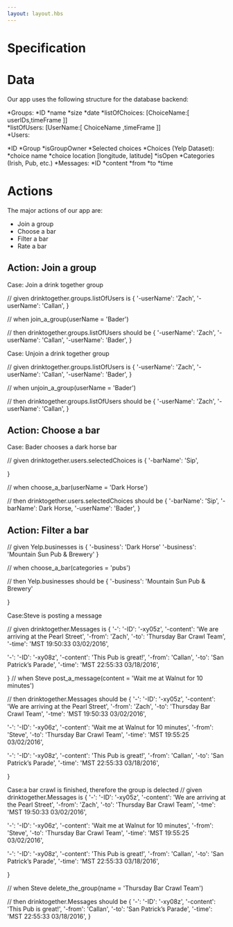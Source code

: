 ```yaml
---
layout: layout.hbs
---
```


# Specification

# Data

Our app uses the following structure for the database backend:

*Groups:
          *ID
          *name
          *size
          *date
          *listOfChoices: [ChoiceName:[ userIDs,timeFrame ]]  
             *listOfUsers: [UserName:[ ChoiceName ,timeFrame ]]  
*Users:

  *ID
  *Group
  *isGroupOwner
           *Selected choices
*Choices (Yelp Dataset):
            *choice name 
            *choice location [longitude, latitude]
            *isOpen
            *Categories  (Irish, Pub, etc.)
*Messages:
            *ID
            *content 
            *from 
            *to
            *time



# Actions

The major actions of our app are:
* Join a group
* Choose a bar
* Filter a bar 
* Rate a bar

## Action: Join a group

Case: Join a drink together group

// given
drinktogether.groups.listOfUsers is
{
  '-userName': 'Zach',
  '-userName': 'Callan',
}

// when
join_a_group(userName = 'Bader')

// then
drinktogether.groups.listOfUsers should be
{
  '-userName': 'Zach',
  '-userName': 'Callan',
  '-userName': 'Bader',
}

Case: Unjoin a drink together group

// given
drinktogether.groups.listOfUsers is
{
  '-userName': 'Zach',
  '-userName': 'Callan',
  '-userName': 'Bader',
}

// when
unjoin_a_group(userName = 'Bader')

// then
drinktogether.groups.listOfUsers should be
{
  '-userName': 'Zach',
  '-userName': 'Callan',
}


## Action: Choose a bar

Case: Bader chooses a dark horse bar

// given
drinktogether.users.selectedChoices is
{
  '-barName': 'Sip',
 
}

// when
choose_a_bar(userName = 'Dark Horse')

// then
drinktogether.users.selectedChoices should be
{
  '-barName': 'Sip',
  '-barName': Dark Horse,
  '-userName': 'Bader',
}

## Action: Filter a bar

// given
Yelp.businesses is
{
 '-business': 'Dark Horse'
 '-business': 'Mountain Sun Pub & Brewery'
}

// when
choose_a_bar(categories = 'pubs')

// then
Yelp.businesses should be
{
'-business': 'Mountain Sun Pub & Brewery'

}






  
Case:Steve is posting a message

// given
drinktogether.Messages is
{
 '-':
  '-ID': '-xy05z',
    '-content': 'We are arriving at the Pearl Street',
'-from': 'Zach',
'-to': 'Thursday Bar Crawl Team',
'-time': 'MST 19:50:33 03/02/2016',

 '-':
  '-ID': '-xy08z',
    '-content': 'This Pub is great!',
'-from': 'Callan',
'-to': 'San Patrick’s Parade',
'-time': 'MST 22:55:33 03/18/2016',

}
// when  Steve
post_a_message(content = 'Wait me at Walnut for 10 minutes')

// then
drinktogether.Messages should be
{
'-':
  '-ID': '-xy05z',
    '-content': 'We are arriving at the Pearl Street',
'-from': 'Zach',
'-to': 'Thursday Bar Crawl Team',
'-tme': 'MST 19:50:33 03/02/2016',

'-':
  '-ID': '-xy06z',
    '-content': 'Wait me at Walnut for 10 minutes',
'-from': 'Steve',
'-to': 'Thursday Bar Crawl Team',
'-time': 'MST 19:55:25 03/02/2016',

 '-':
  '-ID': '-xy08z',
    '-content': 'This Pub is great!',
'-from': 'Callan',
'-to': 'San Patrick’s Parade',
'-time': 'MST 22:55:33 03/18/2016',


}

Case:a bar crawl is finished, therefore the group is delected
// given
drinktogether.Messages is
{
'-':
  '-ID': '-xy05z',
    '-content': 'We are arriving at the Pearl Street',
'-from': 'Zach',
'-to': 'Thursday Bar Crawl Team',
'-tme': 'MST 19:50:33 03/02/2016',

'-':
  '-ID': '-xy06z',
    '-content': 'Wait me at Walnut for 10 minutes',
'-from': 'Steve',
'-to': 'Thursday Bar Crawl Team',
'-time': 'MST 19:55:25 03/02/2016',

 '-':
  '-ID': '-xy08z',
    '-content': 'This Pub is great!',
'-from': 'Callan',
'-to': 'San Patrick’s Parade',
'-time': 'MST 22:55:33 03/18/2016',


}


// when  Steve
delete_the_group(name = 'Thursday Bar Crawl Team')


// then
drinktogether.Messages should be
{
 '-':
  '-ID': '-xy08z',
    '-content': 'This Pub is great!',
'-from': 'Callan',
'-to': 'San Patrick’s Parade',
'-time': 'MST 22:55:33 03/18/2016',
}


